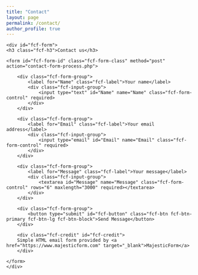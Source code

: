 ```yaml
---
title: "Contact"
layout: page
permalink: /contact/
author_profile: true
---
```

<head>
    <meta charset="utf-8">
    <meta name="viewport" content="width=device-width, initial-scale=1, shrink-to-fit=no">
    <title>contact form</title>
</head>

<body>

<link href="contact-form.css" rel="stylesheet">

<div class="fcf-body">

    <div id="fcf-form">
    <h3 class="fcf-h3">Contact us</h3>

    <form id="fcf-form-id" class="fcf-form-class" method="post" action="contact-form-process.php">
        
        <div class="fcf-form-group">
            <label for="Name" class="fcf-label">Your name</label>
            <div class="fcf-input-group">
                <input type="text" id="Name" name="Name" class="fcf-form-control" required>
            </div>
        </div>

        <div class="fcf-form-group">
            <label for="Email" class="fcf-label">Your email address</label>
            <div class="fcf-input-group">
                <input type="email" id="Email" name="Email" class="fcf-form-control" required>
            </div>
        </div>

        <div class="fcf-form-group">
            <label for="Message" class="fcf-label">Your message</label>
            <div class="fcf-input-group">
                <textarea id="Message" name="Message" class="fcf-form-control" rows="6" maxlength="3000" required></textarea>
            </div>
        </div>

        <div class="fcf-form-group">
            <button type="submit" id="fcf-button" class="fcf-btn fcf-btn-primary fcf-btn-lg fcf-btn-block">Send Message</button>
        </div>

        <div class="fcf-credit" id="fcf-credit">
        Simple HTML email form provided by <a href="https://www.majesticform.com" target="_blank">MajesticForm</a>
        </div>

    </form>
    </div>

</div>

</body>
